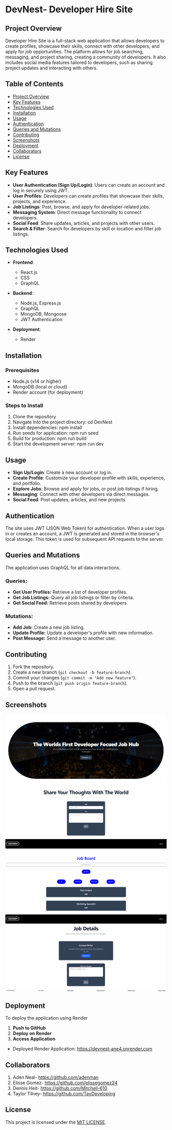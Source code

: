 # DevNest- Developer Hire Site

## Project Overview

Developer Hire Site is a full-stack web application that allows developers to create profiles, showcase their skills, connect with other developers, and apply for job opportunities. The platform allows for job searching, messaging, and project sharing, creating a community of developers. It also includes social media features tailored to developers, such as sharing project updates and interacting with others.

## Table of Contents

- [Project Overview](#project-overview)
- [Key Features](#key-features)
- [Technologies Used](#technologies-used)
- [Installation](#installation)
- [Usage](#usage)
- [Authentication](#authentication)
- [Queries and Mutations](#queries-and-mutations)
- [Contributing](#contributing)
- [Screenshots](#screenshots)
- [Deployment](#deployment)
- [Collaborators](#collaborators)
- [License](#license)

## Key Features

- **User Authentication (Sign Up/Login)**: Users can create an account and log in securely using JWT.
- **User Profiles**: Developers can create profiles that showcase their skills, projects, and experience.
- **Job Listings**: Post, browse, and apply for developer-related jobs.
- **Messaging System**: Direct message functionality to connect developers.
- **Social Feed**: Share updates, articles, and projects with other users.
- **Search & Filter**: Search for developers by skill or location and filter job listings.

## Technologies Used

- **Frontend**:

  - React.js
  - CSS
  - GraphQL

- **Backend**:

  - Node.js, Express.js
  - GraphQL
  - MongoDB, Mongoose
  - JWT Authentication

- **Deployment**:
  - Render

## Installation

### Prerequisites

- Node.js (v14 or higher)
- MongoDB (local or cloud)
- Render account (for deployment)

### Steps to Install

1. Clone the repository
2. Navigate into the project directory: cd DevNest
3. Install dependencies: npm install
4. Run seeds for application: npm run seed
5. Build for production: npm run build
6. Start the development server: npm run dev

## Usage

- **Sign Up/Login**: Create a new account or log in.
- **Create Profile**: Customize your developer profile with skills, experience, and portfolio.
- **Explore Jobs**: Browse and apply for jobs, or post job listings if hiring.
- **Messaging**: Connect with other developers via direct messages.
- **Social Feed**: Post updates, articles, and new projects.

## Authentication

The site uses JWT (JSON Web Token) for authentication. When a user logs in or creates an account, a JWT is generated and stored in the browser's local storage. This token is used for subsequent API requests to the server.

## Queries and Mutations

The application uses GraphQL for all data interactions.

### Queries:

- **Get User Profiles:** Retrieve a list of developer profiles.
- **Get Job Listings:** Query all job listings or filter by criteria.
- **Get Social Feed:** Retrieve posts shared by developers.

### Mutations:

- **Add Job:** Create a new job listing.
- **Update Profile:** Update a developer's profile with new information.
- **Post Message:** Send a message to another user.

## Contributing

1. Fork the repository.
2. Create a new branch (`git checkout -b feature-branch`).
3. Commit your changes (`git commit -m "Add new feature"`).
4. Push to the branch (`git push origin feature-branch`).
5. Open a pull request.

## Screenshots

![DevNest\images\DevNest1.png](images/DevNest1.png)
![DevNest\images\DevNest2.png](images/DevNest2.png)
![DevNest/images/DevNest3.png](images/DevNest3.png)
![DevNest/images/DevNest4.png](images/DevNest4.png)

## Deployment

To deploy the application using Render

1. **Push to GitHub**
2. **Deploy on Render**
3. **Access Application**

- Deployed Render Application: https://devnest-ane4.onrender.com 

## Collaborators

1. Aden Neal- https://github.com/adenman
2. Elisse Gomez- https://github.com/elissegomez24
3. Dennis Heit- https://github.com/Mitchell-610
4. Taylor Tilney- https://github.com/TayDeveloping

## License

This project is licensed under the [MIT LICENSE](LICENSE).
